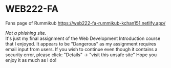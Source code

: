 # WEB222-FA
Fans page of Rummikub https://web222-fa-rummikub-kchan151.netlify.app/

<i>Not a phishing site.</i><br> 
It's just my final assignment of the Web Development Introduction course that I enjoyed.<be>
It appears to be "Dangerous" as my assignment requires email input from users.
If you wish to continue even though it contains a security error, please click: "Details" -> "visit this unsafe site"<be>
Hope you enjoy it as much as I do!<br>
